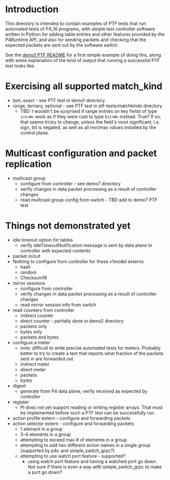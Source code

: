 # Introduction

This directory is intended to contain examples of PTF tests that run
automated tests of P4_16 programs, with simple test controller
software written in Python for adding table entries and other features
provided by the P4Runtime API, and also for sending packets and
checking that the expected packets are sent out by the software
switch.

See the [demo1 PTF README](../demo1/README-ptf.md) for a first simple
example of doing this, along with some explanation of the kind of
output that running a successful PTF test looks like.


# Exercising all supported match_kind

+ lpm, exact - see PTF test in demo1 directory
+ range, ternary, optional - see PTF test in ptf-tests/matchkinds directory
  + TBD: I wouldn't be surprised if range entries on key fields of
    type `int<W>` work as if they were cast to type `bit<W>` instead.
    True?  If so, that seems tricky to change, unless the field's most
    significant, i.e. sign, bit is negated, as well as all min/max
    values installed by the control plane.


# Multicast configuration and packet replication

+ multicast group
  + configure from controller - see demo7 directory
  + verify changes in data packet processing as a result of controller changes
  + read multicast group config from switch - TBD add to demo7 PTF test



# Things not demonstrated yet

+ idle timeout option for tables
  + verify IdleTimeoutNotification message is sent by data plane to
    controller with expected contents
+ packet in/out
+ Nothing to configure from controller for these v1model externs
  + hash
  + random
  + Checksum16
+ mirror sessions
  + configure from controller
  + verify changes in data packet processing as a result of controller changes
  + read mirror session info from switch
+ read counters from controller
  + indirect counter
  + direct counter - partially done in demo2 directory
  + packets only
  + bytes only
  + packets and bytes
+ configure a meter
  + note: difficult to write precise automated tests for meters.
    Probably better to try to create a test that reports what fraction
    of the packets sent in are forwarded out.
  + indirect meter
  + direct meter
  + packets
  + bytes
+ digest
  + generate from P4 data plane, verify received as expected by controller
+ register
  + PI does not yet support reading or writing register arrays.  That
    must be implemented before such a PTF test can be successfully run.
+ action profile extern - configure and forwarding packets
+ action selector extern - configure and forwarding packets
  + 1 element in a group
  + 3-4 elements in a group
  + attempting to exceed max # of elements in a group
  + attempting to add two different action names in a single group
    (supported by p4c and simple_switch_grpc?)
  + attempting to use watch port feature - supported?
    + using watch port feature and having a watched port go down.  Not
      sure if there is even a way with simple_switch_grpc to make a
      port go down?
